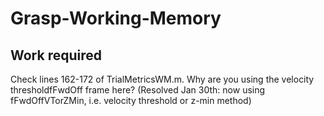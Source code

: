 # Grasp-Working-Memory

## Work required
Check lines 162-172 of TrialMetricsWM.m. Why are you using the velocity thresholdfFwdOff frame here? (Resolved Jan 30th: now using fFwdOffVTorZMin, i.e. velocity threshold or z-min method) 
